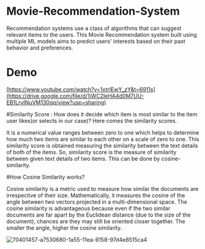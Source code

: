 # Movie-Recommendation-System
Recommendation systems use a class of algorithms that can suggest relevant items to the users. This Movie Recommendation system built using multiple ML models aims to predict users' interests based on their past behavior and preferences.

# Demo
[https://www.youtube.com/watch?v=1xtrIEwY_zY&t=6911s](https://drive.google.com/file/d/1iWC2IeHA4d0M7UU-EB1LryINuVM130qq/view?usp=sharing)

#Similarity Score :
How does it decide which item is most similar to the item user likes(or selects in our case)? Here comes the similarity scores.

It is a numerical value ranges between zero to one which helps to determine how much two items are similar to each other on a scale of zero to one. This similarity score is obtained measuring the similarity between the text details of both of the items. So, similarity score is the measure of similarity between given text details of two items. This can be done by cosine-similarity.

#How Cosine Similarity works?

Cosine similarity is a metric used to measure how similar the documents are irrespective of their size. Mathematically, it measures the cosine of the angle between two vectors projected in a multi-dimensional space. The cosine similarity is advantageous because even if the two similar documents are far apart by the Euclidean distance (due to the size of the document), chances are they may still be oriented closer together. The smaller the angle, higher the cosine similarity.

![70401457-a7530680-1a55-11ea-9158-97d4e8515ca4](https://user-images.githubusercontent.com/91384498/196020904-32f78aab-7e88-4838-8a1c-4664f0f154f9.png)
